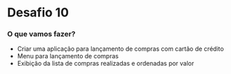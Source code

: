 # Desafio 10

### O que vamos fazer?

*   Criar uma aplicação para lançamento de compras com cartão de crédito
*   Menu para lançamento de compras
*   Exibição da lista de compras realizadas e ordenadas por valor
